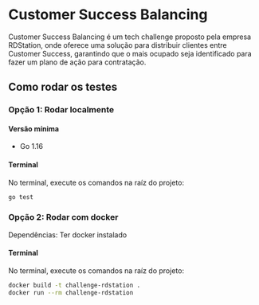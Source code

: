 # Customer Success Balancing

Customer Success Balancing é um tech challenge proposto pela empresa RDStation, onde oferece uma solução para distribuir clientes entre Customer Success, garantindo que o mais ocupado seja identificado para fazer um plano de ação para contratação.

## Como rodar os testes

### Opção 1: Rodar localmente

#### Versão mínima

- Go 1.16

#### Terminal

No terminal, execute os comandos na raíz do projeto:

```bash
go test
```

### Opção 2: Rodar com docker

Dependências:
Ter docker instalado

#### Terminal

No terminal, execute os comandos na raíz do projeto:

```bash
docker build -t challenge-rdstation .
docker run --rm challenge-rdstation
```
